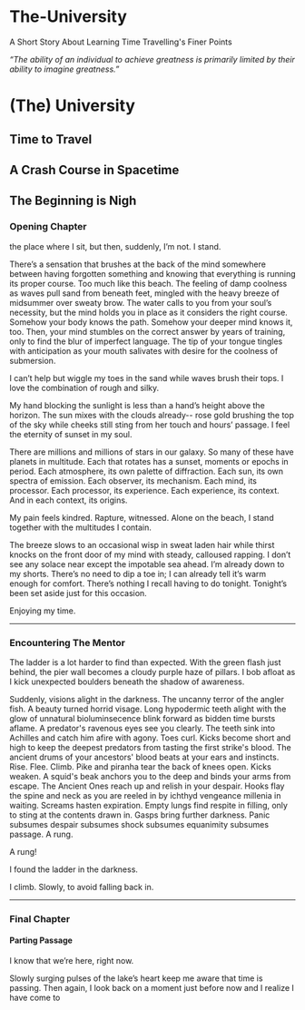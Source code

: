 # The-University
A Short Story About Learning Time Travelling's Finer Points

*“The ability of an individual to achieve greatness is primarily limited by their ability to imagine greatness.”*

# (The) University
## Time to Travel
## A Crash Course in Spacetime
## The Beginning is Nigh 


### Opening Chapter

the place where I sit, but then, suddenly, I’m not. I stand.

There’s a sensation that brushes at the back of the mind somewhere between having forgotten something and knowing that everything is running its proper course. Too much like this beach. The feeling of damp coolness as waves pull sand from beneath feet, mingled with the heavy breeze of midsummer over sweaty brow. The water calls to you from your soul’s necessity, but the mind holds you in place as it considers the right course. Somehow your body knows the path. Somehow your deeper mind knows it, too. Then, your mind stumbles on the correct answer by years of training, only to find the blur of imperfect language. The tip of your tongue tingles with anticipation as your mouth salivates with desire for the coolness of submersion.

I can’t help but wiggle my toes in the sand while waves brush their tops. I love the combination of rough and silky.

My hand blocking the sunlight is less than a hand’s height above the horizon. The sun mixes with the clouds already-- rose gold brushing the top of the sky while cheeks still sting from her touch and hours’ passage. I feel the eternity of sunset in my soul.

There are millions and millions of stars in our galaxy. So many of these have planets in multitude. Each that rotates has a sunset, moments or epochs in period. Each atmosphere, its own palette of diffraction. Each sun, its own spectra of emission. Each observer, its mechanism. Each mind, its processor. Each processor, its experience. Each experience, its context. And in each context, its origins.

My pain feels kindred. Rapture, witnessed. Alone on the beach, I stand together with the multitudes I contain.

The breeze slows to an occasional wisp in sweat laden hair while thirst knocks on the front door of my mind with steady, calloused rapping. I don’t see any solace near except the impotable sea ahead. I’m already down to my shorts. There’s no need to dip a toe in; I can already tell it’s warm enough for comfort. There’s nothing I recall having to do tonight. Tonight’s been set aside just for this occasion.

Enjoying my time.

***

### Encountering The Mentor

The ladder is a lot harder to find than expected. With the green flash just behind, the pier wall becomes a cloudy purple haze of pillars. I bob afloat as I kick unexpected boulders beneath the shadow of awareness.

Suddenly, visions alight in the darkness. The uncanny terror of the angler fish. A beauty turned horrid visage. Long hypodermic teeth alight with the glow of unnatural bioluminsecence blink forward as bidden time bursts aflame. A predator's ravenous eyes see you clearly. The teeth sink into Achilles and catch him afire with agony. Toes curl. Kicks become short and high to keep the deepest predators from tasting the first strike's blood. The ancient drums of your ancestors' blood beats at your ears and instincts. Rise. Flee. Climb. Pike and piranha tear the back of knees open. Kicks weaken. A squid's beak anchors you to the deep and binds your arms from escape. The Ancient Ones reach up and relish in your despair. Hooks flay the spine and neck as you are reeled in by ichthyd vengeance millenia in waiting. Screams hasten expiration. Empty lungs find respite in filling, only to sting at the contents drawn in. Gasps bring further darkness. Panic subsumes despair subsumes shock subsumes equanimity subsumes passage. A rung.

A rung!

I found the ladder in the darkness.

I climb. Slowly, to avoid falling back in.

   

___

### Final Chapter

#### Parting Passage

I know that we’re here, right now. 

Slowly surging pulses of the lake’s heart keep me aware that time is passing. Then again, I look back on a moment just before now and I realize I have come to
